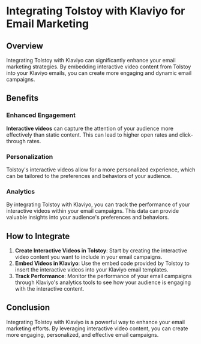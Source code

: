 # Integrating Tolstoy with Klaviyo for Email Marketing

## Overview

Integrating Tolstoy with Klaviyo can significantly enhance your email marketing strategies. By embedding interactive video content from Tolstoy into your Klaviyo emails, you can create more engaging and dynamic email campaigns.

## Benefits

### Enhanced Engagement

**Interactive videos** can capture the attention of your audience more effectively than static content. This can lead to higher open rates and click-through rates.

### Personalization

Tolstoy's interactive videos allow for a more personalized experience, which can be tailored to the preferences and behaviors of your audience.

### Analytics

By integrating Tolstoy with Klaviyo, you can track the performance of your interactive videos within your email campaigns. This data can provide valuable insights into your audience's preferences and behaviors.

## How to Integrate

1. **Create Interactive Videos in Tolstoy**: Start by creating the interactive video content you want to include in your email campaigns.
2. **Embed Videos in Klaviyo**: Use the embed code provided by Tolstoy to insert the interactive videos into your Klaviyo email templates.
3. **Track Performance**: Monitor the performance of your email campaigns through Klaviyo's analytics tools to see how your audience is engaging with the interactive content.

## Conclusion

Integrating Tolstoy with Klaviyo is a powerful way to enhance your email marketing efforts. By leveraging interactive video content, you can create more engaging, personalized, and effective email campaigns.